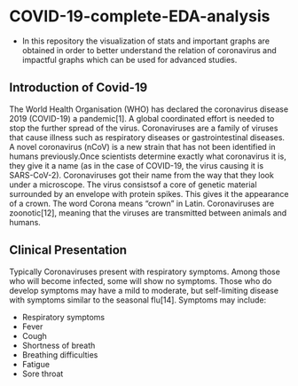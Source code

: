 # COVID-19-complete-EDA-analysis
- In this repository the visualization of stats and important graphs are obtained in order to better understand the relation of coronavirus and impactful graphs which can be used for advanced studies.  
## Introduction of Covid-19  

The World Health Organisation (WHO) has declared the coronavirus disease 2019 (COVID-19) a pandemic[1]. A global coordinated effort is needed to stop the further spread of the virus. 
Coronaviruses are a family of viruses that cause illness such as respiratory diseases or gastrointestinal diseases.
A novel coronavirus (nCoV) is a new strain that has not been identified in humans previously.Once scientists determine exactly what coronavirus it is, they give it a name (as in the case of COVID-19, the virus causing it is SARS-CoV-2).
Coronaviruses got their name from the way that they look under a microscope. The virus consistsof a core of genetic material surrounded by an envelope with protein spikes. This gives it the appearance of a crown. The word Corona means “crown” in Latin.
Coronaviruses are zoonotic[12], meaning that the viruses are transmitted between animals and humans.
## Clinical Presentation
Typically Coronaviruses present with respiratory symptoms. Among those who will become infected, some will show no symptoms. Those who do develop symptoms may have a mild to moderate, but self-limiting disease with symptoms similar to the seasonal flu[14]. Symptoms may include: 

- Respiratory symptoms
- Fever
- Cough
- Shortness of breath
- Breathing difficulties
- Fatigue
- Sore throat

